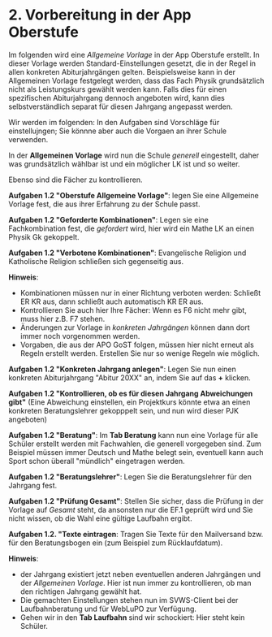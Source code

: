# 2. Vorbereitung in der App Oberstufe

Im folgenden wird eine *Allgemeine Vorlage* in der App Oberstufe erstellt. In dieser Vorlage werden Standard-Einstellungen gesetzt, die in der Regel in allen konkreten Abiturjahrgängen gelten. Beispielsweise kann in der Allgemeinen Vorlage festgelegt werden, dass das Fach Physik grundsätzlich nicht als Leistungskurs gewählt werden kann. Falls dies für einen spezifischen Abiturjahrgang dennoch angeboten wird, kann dies selbstverständlich separat für diesen Jahrgang angepasst werden. 

Wir werden im folgenden:
In den Aufgaben sind Vorschläge für einstellujngen; Sie könnne aber auch die Vorgaen an ihrer Schule verwenden.


 

In der **Allgemeinen Vorlage** wird nun die Schule *generell* eingestellt, daher was grundsätzlich wählbar ist und ein möglicher LK ist und so weiter.

Ebenso sind die Fächer zu kontrollieren.

**Aufgaben 1.2 "Oberstufe Allgemeine Vorlage"**: legen Sie eine Allgemeine Vorlage fest, die aus ihrer Erfahrung zu der Schule passt.

**Aufgaben 1.2 "Geforderte Kombinationen"**: Legen sie eine Fachkombination fest, die *gefordert* wird, hier wird ein Mathe LK an einen Physik Gk gekoppelt.

**Aufgaben 1.2 "Verbotene Kombinationen"**: Evangelische Religion und Katholische Religion schließen sich gegenseitig aus.

**Hinweis**: 
* Kombinationen müssen nur in einer Richtung verboten werden: Schließt ER KR aus, dann schließt auch automatisch KR ER aus.
* Kontrollieren Sie auch hier Ihre Fächer: Wenn es F6 nicht mehr gibt, muss hier z.B. F7 stehen.
* Änderungen zur Vorlage in *konkreten Jahrgängen* können dann dort immer noch vorgenommen werden.
* Vorgaben, die aus der APO GoST folgen, müssen hier nicht erneut als Regeln erstellt werden. Erstellen Sie nur so wenige Regeln wie möglich.

**Aufgaben 1.2 "Konkreten Jahrgang anlegen"**: Legen Sie nun einen konkreten Abiturjahrgang "Abitur 20XX" an, indem Sie auf das **+** klicken.

**Aufgaben 1.2 "Kontrollieren, ob es für diesen Jahrgang Abweichungen gibt"** (Eine Abweichung einstellen, ein Projektkurs könnte etwa an einen konkreten Beratungslehrer gekopppelt sein, und nun wird dieser PJK angeboten)

**Aufgaben 1.2 "Beratung"**: Im **Tab Beratung** kann nun eine Vorlage für alle Schüler erstellt werden mit Fachwahlen, die generell vorgegeben sind. Zum Beispiel müssen immer Deutsch und Mathe belegt sein, eventuell kann auch Sport schon überall "mündlich" eingetragen werden.

**Aufgaben 1.2 "Beratungslehrer"**: Legen Sie die Beratungslehrer für den Jahrgang fest.

**Aufgaben 1.2 "Prüfung Gesamt"**: Stellen Sie sicher, dass die Prüfung in der Vorlage auf *Gesamt* steht, da ansonsten nur die EF.1 geprüft wird und Sie nicht wissen, ob die Wahl eine gültige Laufbahn ergibt.

**Aufgaben 1.2. "Texte eintragen**: Tragen Sie Texte für den Mailversand bzw. für den Beratungsbogen ein (zum Beispiel zum Rücklaufdatum).

**Hinweis**: 

* der Jahrgang existiert jetzt neben eventuellen anderen Jahrgängen und der *Allgemeinen Vorlage*. Hier ist nun immer zu kontrollieren, ob man den richtigen Jahrgang gewählt hat.
* Die gemachten Einstellungen stehen nun im SVWS-Client bei der Laufbahnberatung und für WebLuPO zur Verfügung.
* Gehen wir in den **Tab Laufbahn** sind wir schockiert: Hier steht kein Schüler.
